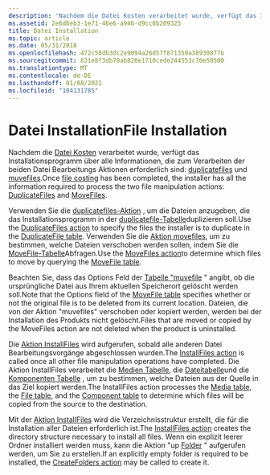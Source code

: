 ```yaml
---
description: 'Nachdem die Datei Kosten verarbeitet wurde, verfügt das Installationsprogramm über alle Informationen, die zum Verarbeiten der beiden Datei Bearbeitungs Aktionen erforderlich sind: duplicatefiles und muvefiles.'
ms.assetid: 2e6d6eb3-1e71-46e6-a946-d9cc0b209325
title: Datei Installation
ms.topic: article
ms.date: 05/31/2018
ms.openlocfilehash: 472c58db3dc2e9094a26d57f871359a38930877b
ms.sourcegitcommit: 831e8f3db78ab820e1710cede244553c70e50500
ms.translationtype: MT
ms.contentlocale: de-DE
ms.lasthandoff: 01/08/2021
ms.locfileid: "104131785"
---
```

# <a name="file-installation"></a><span data-ttu-id="eb1f7-103">Datei Installation</span><span class="sxs-lookup"><span data-stu-id="eb1f7-103">File Installation</span></span>

<span data-ttu-id="eb1f7-104">Nachdem die [Datei Kosten](file-costing.md) verarbeitet wurde, verfügt das Installationsprogramm über alle Informationen, die zum Verarbeiten der beiden Datei Bearbeitungs Aktionen erforderlich sind: [duplicatefiles](duplicatefiles-action.md) und [muvefiles](movefiles-action.md).</span><span class="sxs-lookup"><span data-stu-id="eb1f7-104">Once [file costing](file-costing.md) has been completed, the installer has all the information required to process the two file manipulation actions: [DuplicateFiles](duplicatefiles-action.md) and [MoveFiles](movefiles-action.md).</span></span>

<span data-ttu-id="eb1f7-105">Verwenden Sie die [duplicatefiles-Aktion](duplicatefiles-action.md) , um die Dateien anzugeben, die das Installationsprogramm in der [duplicatefile-Tabelle](duplicatefile-table.md)duplizieren soll.</span><span class="sxs-lookup"><span data-stu-id="eb1f7-105">Use the [DuplicateFiles action](duplicatefiles-action.md) to specify the files the installer is to duplicate in the [DuplicateFile table](duplicatefile-table.md).</span></span> <span data-ttu-id="eb1f7-106">Verwenden Sie die [Aktion movefiles](movefiles-action.md), um zu bestimmen, welche Dateien verschoben werden sollen, indem Sie die [MoveFile-Tabelle](movefile-table.md)Abfragen.</span><span class="sxs-lookup"><span data-stu-id="eb1f7-106">Use the [MoveFiles action](movefiles-action.md)to determine which files to move by querying the [MoveFile table](movefile-table.md).</span></span>

<span data-ttu-id="eb1f7-107">Beachten Sie, dass das Options Feld der [Tabelle "muvefile](movefile-table.md) " angibt, ob die ursprüngliche Datei aus Ihrem aktuellen Speicherort gelöscht werden soll.</span><span class="sxs-lookup"><span data-stu-id="eb1f7-107">Note that the Options field of the [MoveFile table](movefile-table.md) specifies whether or not the original file is to be deleted from its current location.</span></span> <span data-ttu-id="eb1f7-108">Dateien, die von der Aktion "muvefiles" verschoben oder kopiert werden, werden bei der Installation des Produkts nicht gelöscht.</span><span class="sxs-lookup"><span data-stu-id="eb1f7-108">Files that are moved or copied by the MoveFiles action are not deleted when the product is uninstalled.</span></span>

<span data-ttu-id="eb1f7-109">Die [Aktion InstallFiles](installfiles-action.md) wird aufgerufen, sobald alle anderen Datei Bearbeitungsvorgänge abgeschlossen wurden.</span><span class="sxs-lookup"><span data-stu-id="eb1f7-109">The [InstallFiles action](installfiles-action.md) is called once all other file manipulation operations have completed.</span></span> <span data-ttu-id="eb1f7-110">Die Aktion InstallFiles verarbeitet die [Medien Tabelle](media-table.md), die [Dateitabelle](file-table.md)und die [Komponenten Tabelle](component-table.md) , um zu bestimmen, welche Dateien aus der Quelle in das Ziel kopiert werden.</span><span class="sxs-lookup"><span data-stu-id="eb1f7-110">The InstallFiles action processes the [Media table](media-table.md), the [File table](file-table.md), and the [Component table](component-table.md) to determine which files will be copied from the source to the destination.</span></span>

<span data-ttu-id="eb1f7-111">Mit der [Aktion InstallFiles](installfiles-action.md) wird die Verzeichnisstruktur erstellt, die für die Installation aller Dateien erforderlich ist.</span><span class="sxs-lookup"><span data-stu-id="eb1f7-111">The [InstallFiles action](installfiles-action.md) creates the directory structure necessary to install all files.</span></span> <span data-ttu-id="eb1f7-112">Wenn ein explizit leerer Ordner installiert werden muss, kann die Aktion "up [Folder](createfolders-action.md) " aufgerufen werden, um Sie zu erstellen.</span><span class="sxs-lookup"><span data-stu-id="eb1f7-112">If an explicitly empty folder is required to be installed, the [CreateFolders action](createfolders-action.md) may be called to create it.</span></span>

 

 



